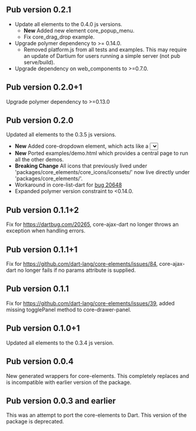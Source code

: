 ## Pub version 0.2.1

  * Update all elements to the 0.4.0 js versions.
    * **New** Added new element core_popup_menu.
    * Fix core_drag_drop example.
  * Upgrade polymer dependency to >= 0.14.0.
    * Removed platform.js from all tests and examples. This may require an
      update of Dartium for users running a simple server (not pub serve/build).
  * Upgrade dependency on web_components to >=0.7.0.

## Pub version 0.2.0+1

Upgrade polymer dependency to >=0.13.0

## Pub version 0.2.0

Updated all elements to the 0.3.5 js versions.

  * **New** Added core-dropdown element, which acts like a <select> tag.
  * **New** Ported examples/demo.html which provides a central page to run all
    the other demos.
  * **Breaking Change** All icons that previously lived under 
    'packages/core_elements/core_icons/iconsets/' now live directly under
    'packages/core_elements/'.
  * Workaround in core-list-dart for [bug
20648](https://code.google.com/p/dart/issues/detail?id=20648)
  * Expanded polymer version constraint to <0.14.0.

## Pub version 0.1.1+2

Fix for https://dartbug.com/20265, core-ajax-dart no longer throws an exception
when handling errors.

## Pub version 0.1.1+1

Fix for https://github.com/dart-lang/core-elements/issues/84, core-ajax-dart no
longer fails if no params attribute is supplied.

## Pub version 0.1.1

Fix for https://github.com/dart-lang/core-elements/issues/39, added missing
togglePanel method to core-drawer-panel.

## Pub version 0.1.0+1

Updated all elements to the 0.3.4 js version.

## Pub version 0.0.4

New generated wrappers for core-elements. This completely replaces and is
incompatible with earlier version of the package.

## Pub version 0.0.3 and earlier

This was an attempt to port the core-elements to Dart. This version of the
package is deprecated.
